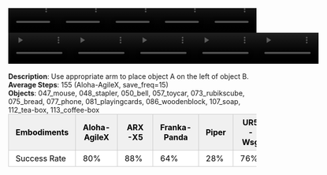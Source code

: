 <!DOCTYPE html>
<html lang="en">
<body>
    <div style="display: flex;">
        <video src="./task_video_clean/place_a2b_left/aloha-agilex_head.mp4" controls loop muted autoplay style="width: 20.0%;"></video>
        <video src="./task_video_clean/place_a2b_left/franka-panda_head.mp4" controls loop muted autoplay style="width: 20.0%;"></video>
        <video src="./task_video_clean/place_a2b_left/ARX-X5_head.mp4" controls loop muted autoplay style="width: 20.0%;"></video>
        <video src="./task_video_clean/place_a2b_left/piper_head.mp4" controls loop muted autoplay style="width: 20.0%;"></video>
        <video src="./task_video_clean/place_a2b_left/ur5-wsg_head.mp4" controls loop muted autoplay style="width: 20.0%;"></video>
    </div>
    <div style="display: flex;">
        <video src="./task_video_clean/place_a2b_left/aloha-agilex_world.mp4" controls loop muted autoplay style="width: 25%;"></video>
        <video src="./task_video_clean/place_a2b_left/franka-panda_world.mp4" controls loop muted autoplay style="width: 25%;"></video>
        <video src="./task_video_clean/place_a2b_left/ARX-X5_world.mp4" controls loop muted autoplay style="width: 25%;"></video>
        <video src="./task_video_clean/place_a2b_left/piper_world.mp4" controls loop muted autoplay style="width: 25%;"></video>
        <video src="./task_video_clean/place_a2b_left/ur5-wsg_world.mp4" controls loop muted autoplay style="width: 25%;"></video>
    </div>
    <br><b>Description</b>: Use appropriate arm to place object A on the left of object B.<br>
    <b>Average Steps</b>: 155 (Aloha-AgileX, save_freq=15)<br>
    <b>Objects</b>: 047_mouse, 048_stapler, 050_bell, 057_toycar, 073_rubikscube, 075_bread, 077_phone, 081_playingcards, 086_woodenblock, 107_soap, 112_tea-box, 113_coffee-box<br>
    <table style="margin:0 auto;border-collapse:collapse;width:auto;min-width:180px;background-color:white;">
        <thead>
            <tr style="background:#f0f0f0;">
                <th style="border:1px solid #ccc;padding:6px 14px;color:black;">Embodiments</th>
                <th style="border:1px solid #ccc;padding:6px 14px;color:black;">Aloha-AgileX</th>
                <th style="border:1px solid #ccc;padding:6px 14px;color:black;">ARX-X5</th>
                <th style="border:1px solid #ccc;padding:6px 14px;color:black;">Franka-Panda</th>
                <th style="border:1px solid #ccc;padding:6px 14px;color:black;">Piper</th>
                <th style="border:1px solid #ccc;padding:6px 14px;color:black;">UR5-Wsg</th>
            </tr>
        </thead>
        <tbody>
            <tr style="background:white;">
                <td style="border:1px solid #ccc;padding:6px 14px;color:black;">Success Rate</td>
                <td style="border:1px solid #ccc;padding:6px 14px;color:black;">80%</td>
                <td style="border:1px solid #ccc;padding:6px 14px;color:black;">88%</td>
                <td style="border:1px solid #ccc;padding:6px 14px;color:black;">64%</td>
                <td style="border:1px solid #ccc;padding:6px 14px;color:black;">28%</td>
                <td style="border:1px solid #ccc;padding:6px 14px;color:black;">76%</td>
            </tr>
        </tbody>
    </table>
</body>
</html>
